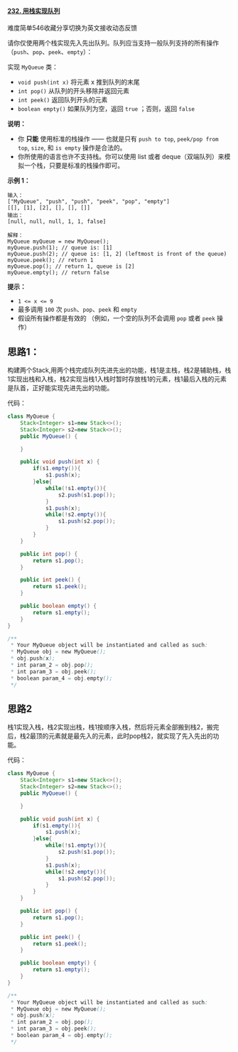 #### [232. 用栈实现队列](https://leetcode-cn.com/problems/implement-queue-using-stacks/)

难度简单546收藏分享切换为英文接收动态反馈

请你仅使用两个栈实现先入先出队列。队列应当支持一般队列支持的所有操作（`push`、`pop`、`peek`、`empty`）：

实现 `MyQueue` 类：

- `void push(int x)` 将元素 x 推到队列的末尾
- `int pop()` 从队列的开头移除并返回元素
- `int peek()` 返回队列开头的元素
- `boolean empty()` 如果队列为空，返回 `true` ；否则，返回 `false`

**说明：**

- 你 **只能** 使用标准的栈操作 —— 也就是只有 `push to top`, `peek/pop from top`, `size`, 和 `is empty` 操作是合法的。
- 你所使用的语言也许不支持栈。你可以使用 list 或者 deque（双端队列）来模拟一个栈，只要是标准的栈操作即可。

 

**示例 1：**

```
输入：
["MyQueue", "push", "push", "peek", "pop", "empty"]
[[], [1], [2], [], [], []]
输出：
[null, null, null, 1, 1, false]

解释：
MyQueue myQueue = new MyQueue();
myQueue.push(1); // queue is: [1]
myQueue.push(2); // queue is: [1, 2] (leftmost is front of the queue)
myQueue.peek(); // return 1
myQueue.pop(); // return 1, queue is [2]
myQueue.empty(); // return false
```



 

**提示：**

- `1 <= x <= 9`
- 最多调用 `100` 次 `push`、`pop`、`peek` 和 `empty`
- 假设所有操作都是有效的 （例如，一个空的队列不会调用 `pop` 或者 `peek` 操作）

## 思路1：

构建两个Stack,用两个栈完成队列先进先出的功能，栈1是主栈，栈2是辅助栈，栈1实现出栈和入栈，栈2实现当栈1入栈时暂时存放栈1的元素，栈1最后入栈的元素是队首，正好能实现先进先出的功能。

代码：

```java
class MyQueue {
    Stack<Integer> s1=new Stack<>();
    Stack<Integer> s2=new Stack<>();
    public MyQueue() {

    }

    public void push(int x) {
        if(s1.empty()){
            s1.push(x);
        }else{
            while(!s1.empty()){
                s2.push(s1.pop());
            }
            s1.push(x);
            while(!s2.empty()){
                s1.push(s2.pop());
            }
        }
    }

    public int pop() {
        return s1.pop();
    }

    public int peek() {
        return s1.peek();
    }

    public boolean empty() {
        return s1.empty();
    }
}

/**
 * Your MyQueue object will be instantiated and called as such:
 * MyQueue obj = new MyQueue();
 * obj.push(x);
 * int param_2 = obj.pop();
 * int param_3 = obj.peek();
 * boolean param_4 = obj.empty();
 */
```



## 思路2



栈1实现入栈，栈2实现出栈，栈1按顺序入栈，然后将元素全部搬到栈2，搬完后，栈2最顶的元素就是最先入的元素，此时pop栈2，就实现了先入先出的功能。

代码：

```java
class MyQueue {
    Stack<Integer> s1=new Stack<>();
    Stack<Integer> s2=new Stack<>();
    public MyQueue() {

    }

    public void push(int x) {
        if(s1.empty()){
            s1.push(x);
        }else{
            while(!s1.empty()){
                s2.push(s1.pop());
            }
            s1.push(x);
            while(!s2.empty()){
                s1.push(s2.pop());
            }
        }
    }

    public int pop() {
        return s1.pop();
    }

    public int peek() {
        return s1.peek();
    }

    public boolean empty() {
        return s1.empty();
    }
}

/**
 * Your MyQueue object will be instantiated and called as such:
 * MyQueue obj = new MyQueue();
 * obj.push(x);
 * int param_2 = obj.pop();
 * int param_3 = obj.peek();
 * boolean param_4 = obj.empty();
 */
```